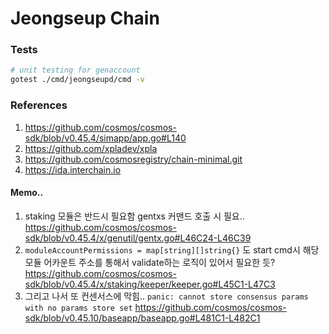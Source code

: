 # Jeongseup Chain

### Tests

```bash
# unit testing for genaccount
gotest ./cmd/jeongseupd/cmd -v
```

### References

1. https://github.com/cosmos/cosmos-sdk/blob/v0.45.4/simapp/app.go#L140
2. https://github.com/xpladev/xpla
3. https://github.com/cosmosregistry/chain-minimal.git
4. https://ida.interchain.io

#### Memo..

1. staking 모듈은 반드시 필요함 gentxs 커맨드 호출 시 필요..
   https://github.com/cosmos/cosmos-sdk/blob/v0.45.4/x/genutil/gentx.go#L46C24-L46C39
2. `moduleAccountPermissions = map[string][]string{}` 도 start cmd시 해당 모듈 어카운트 주소를 통해서 validate하는 로직이 있어서 필요한 듯?
   https://github.com/cosmos/cosmos-sdk/blob/v0.45.4/x/staking/keeper/keeper.go#L45C1-L47C3
3. 그리고 나서 또 컨센서스에 막힘..
   `panic: cannot store consensus params with no params store set`
   https://github.com/cosmos/cosmos-sdk/blob/v0.45.10/baseapp/baseapp.go#L481C1-L482C1
